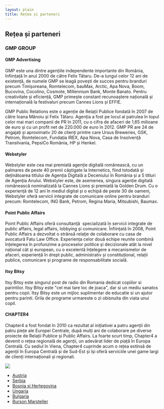 ```yaml
---
layout: plain
title: Rețea și parteneri
---
```


## Rețea și parteneri

### GMP GROUP

#### GMP Advertising

GMP este una dintre agențiile independente importante din România,
înființață în anul 2000 de către Felix Tătaru. De-a lungul celor 12 ani
de existență, de numele GMP se leagă povești de succes pentru branduri
precum Timișoreana, Romtelecom, bauMax, Arctic, Apa Nova, Boom,
Bucovina, Cocolino, Cosmote, Millennium Bank, Monte Banato. Pentru
creativitate și eficiență, GMP primește constant recunoaștere națională
și internațională la festivaluri precum Cannes Lions și EFFIE.

GMP Public Relations este o agenție de Relații Publice fondată în 2007
de către Ioana Mănoiu  și Felix Tătaru. Agenția a fost pe locul al
patrulea în topul celor mai mari companii de PR în 2011, cu o cifra de
afaceri de 1,65 milioane de euro și cu un profit net de 220.000 de euro
în 2012. GMP PR are 24 de angajați și aproximativ 20 de clienți printre
care Ursus Breweries, GSK, Petrom, Romtelecom, Fundația IREX, Apa Nova,
Casa de Insolvență Transilvania, PepsiCo România, HP și Henkel.


#### Webstyler

Webstyler este cea mai premiată agenție digitală românească, cu un
palmares de peste 40 premii câștigate la Internetics, fiind totodată și
deținătoarea titlului de Agenția Digitală a Deceniului în România și a 5
titluri de Agenția Anului. Webstyler este, de asemenea, singura agenție
digitală românească nominalizată la Cannes Lions și premiată la Golden
Drum. Cu o experiență de 12 ani în mediul digital și o echipă de peste
30 de oameni, Webstyler oferă servicii integrate de comunicare online
pentru branduri precum: Romtelecom, ING Bank, Petrom, Regina Maria,
Mitsubishi, Baumax.


#### Point Public Affairs

Point Public Affairs oferă consultanță  specializată în servicii
integrate de public affairs, legal affairs, lobbying și comunicare.
Înființată în 2008, Point Public Affairs a dezvoltat o strânsă relaţie
de colaborare cu casa de avocatură Fatu Law Office. Experiența celor
două echipe reunite combină înțelegerea în profunzime a proceselor
politice și decizionale atât la nivel național cât și european, cu o
excelentă înțelegere a mecanismelor de afaceri, experiență în drept
public, administrativ și constituțional, relații publice, comunicare și
programe de responsabilitate socială.


#### Itsy Bitsy

Itsy Bitsy este singurul post de radio din Romania dedicat copiilor si
parintilor. Itsy Bitsy este "cel mai tare loc de joaca", dar si un mediu
sanatos pentru copii. Itsy Bitsy este un mijloc suplimentar de educatie
si un ajutor pentru parinti.  Grila de programe urmareste o zi obisnuita
din viata unui copil.

#### CHAPTER4

Chapter4 a fost fondat în 2010 ca rezultat al inițiativei a patru
agenții din patru piețe ale Europei Centrale, după mulți ani de
colaborare pe diverse proiecte de Relații Publice și Public Affairs. La
foarte scurt timp, Chapter4 a devenit o rețea regională de agenții, un
adevărat lider de piață în Europa Centrală. Cu sediul în Viena, Chapter4
cuprinde acum o rețea extinsă de agenții în Europa Centrală și de
Sud-Est și își oferă serviciile unei game largi de clienți
internaționali și regionali.

<img src="{{ site.url }}/images/network.png">

* [Austria](http://www.chapter4.at)
* [Serbia](http://www.chapter4.rs)
* [Bosnia și Herțegovina](http://www.chapter4.ba)
* [Ungaria](http://www.chapter4.hu)
* [Bulgaria](http://www.chapter4.bg)
* [Burson Marsteller](http://www.bm.com)
